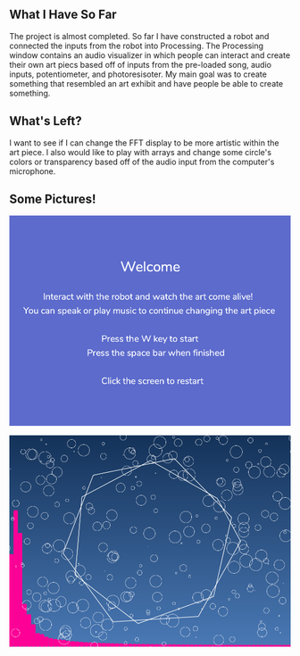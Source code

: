 ## What I Have So Far

The project is almost completed. So far I have constructed a robot and connected the inputs from the robot into Processing. The Processing window contains an audio visualizer in which people can interact and create their own art piecs based off of inputs from the pre-loaded song, audio inputs, potentiometer, and photoresisoter. My main goal was to create something that resembled an art exhibit and have people be able to create something.


## What's Left?

I want to see if I can change the FFT display to be more artistic within the art piece. I also would like to play with arrays and change some circle's colors or transparency based off of the audio input from the computer's microphone.

## Some Pictures!

![](https://github.com/Megan-J/IntroductionToInteractiveMedia/blob/master/Aug_10_FinalProject/titleScreen.png)

![](https://github.com/Megan-J/IntroductionToInteractiveMedia/blob/master/Aug_10_FinalProject/artExample.png)
